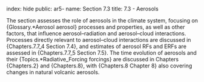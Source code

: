 index: hide
public: ar5-
name: Section 7.3
title: 7.3 - Aerosols

The section assesses the role of aerosols in the climate system, focusing on {Glossary.*Aerosol aerosol} processes and properties, as well as other factors, that influence aerosol–radiation and aerosol–cloud interactions. Processes directly relevant to aerosol–cloud interactions are discussed in {Chapters.7.7_4 Section 7.4}, and estimates of aerosol RFs and ERFs are assessed in {Chapters.7.7_5 Section 7.5}. The time evolution of aerosols and their {Topics.*Radiative_Forcing forcings} are discussed in Chapters {Chapters.2} and {Chapters.8}, with {Chapters.8 Chapter 8} also covering changes in natural volcanic aerosols.
